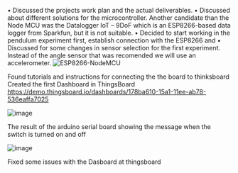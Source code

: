 •	Discussed the projects work plan and the actual deliverables. 
•	Discussed about different solutions for the microcontroller. Another candidate than the Node MCU was the Datalogger IoT – 9DoF which is an ESP8266-based data logger from Sparkfun, but it is not suitable. 
•	Decided to start working in the pendulum experiment first, establish connection with the ESP8266 and 
•	Discussed for some changes in sensor selection for the first experiment. Instead of the angle sensor that was recomended we will use an accelerometer.
![ESP8266-NodeMCU](https://github.com/tkampo/DIY-Physics-IoT/assets/132980261/ffcb318e-4edf-4890-b3a2-679e943b5a41)

Found tutorials and instructions for connecting the the board to thinksboard
Created the first Dashboard in ThingsBoard https://demo.thingsboard.io/dashboards/178ba610-15a1-11ee-ab78-536eaffa7025

![image](https://github.com/tkampo/DIY-Physics-IoT/assets/132980261/62f87dcd-f9bf-4483-b2a9-c82db99431d9)


The result of the arduino serial board showing the message when the switch is turned on and off

![image](https://github.com/tkampo/DIY-Physics-IoT/assets/132980261/97074569-1da3-400d-8001-c5a033d54763)

Fixed some issues with the Dasboard at thingsboard 

